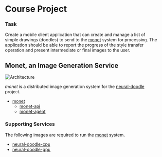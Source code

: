 Course Project
==============

### Task

Create a mobile client application that can create and manage a list of simple drawings (doodles) to
send to the [monet](https://github.com/toksaitov/monet) system for processing. The application should
be able to report the progress of the style transfer operation and present intermediate or final images
to the user.

## Monet, an Image Generation Service

![Architecture](http://i.imgur.com/DbMzzpQ.png)

*monet* is a distributed image generation system for the [neural-doodle](https://github.com/alexjc/neural-doodle)
project.

* [monet](https://github.com/toksaitov/monet)
  * [monet-api](https://github.com/toksaitov/monet-api)
  * [monet-agent](https://github.com/toksaitov/monet-agent)

### Supporting Services

The following images are required to run the [monet](https://github.com/toksaitov/monet) system.

* [neural-doodle-cpu](https://github.com/toksaitov/neural-doodle-cpu)
* [neural-doodle-gpu](https://github.com/toksaitov/neural-doodle-gpu)
